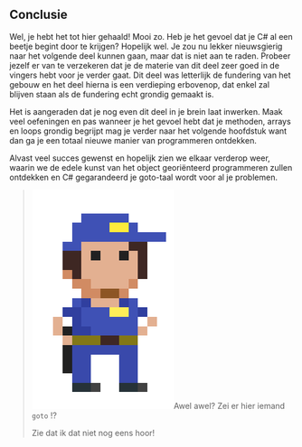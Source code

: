 ## Conclusie

Wel, je hebt het tot hier gehaald! Mooi zo. Heb je het gevoel dat je C# al een beetje begint door te krijgen? Hopelijk wel. Je zou nu lekker nieuwsgierig naar het volgende deel kunnen gaan, maar dat is niet aan te raden. Probeer jezelf er van te verzekeren dat je de materie van dit deel zeer goed in de vingers hebt voor je verder gaat. Dit deel was letterlijk de fundering van het gebouw en het deel hierna is een verdieping erbovenop, dat enkel zal blijven staan als de fundering echt grondig gemaakt is.

Het is aangeraden dat je nog even dit deel in je brein laat inwerken. Maak veel oefeningen en pas wanneer je het gevoel hebt dat je methoden, arrays en loops grondig begrijpt mag je verder naar het volgende hoofdstuk want dan ga je een totaal nieuwe manier van programmeren ontdekken.

Alvast veel succes gewenst en hopelijk zien we elkaar verderop weer, waarin we de edele kunst van het object georiënteerd programmeren zullen ontdekken en C# gegarandeerd je goto-taal wordt voor al je problemen. 





>![](../assets/gotopolice.png)Awel awel? Zei er hier iemand ``goto`` !?
>
>Zie dat ik dat niet nog eens hoor!
